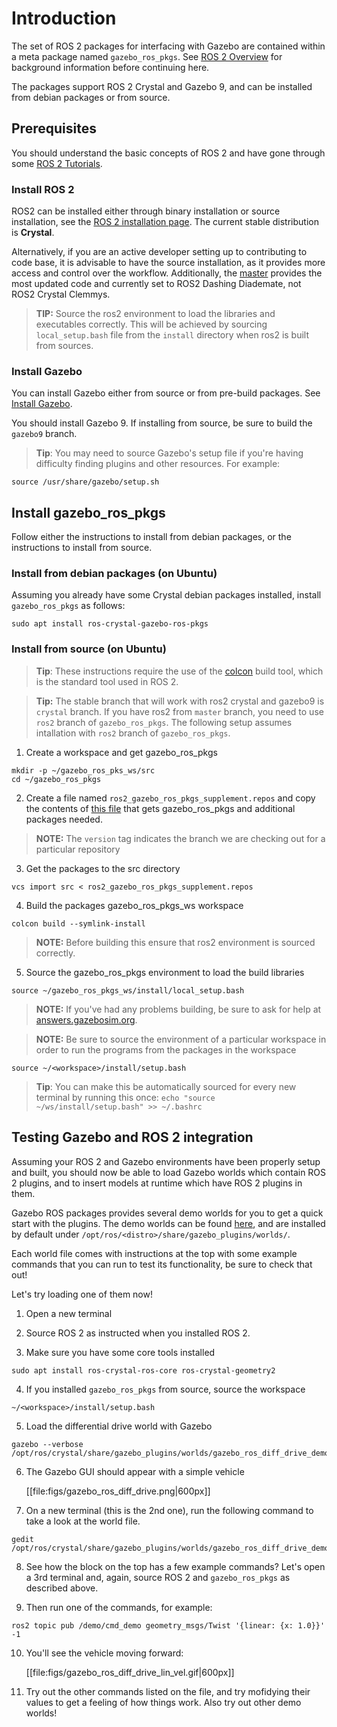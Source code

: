 # Introduction

The set of ROS 2 packages for interfacing with Gazebo are contained within a
meta package named `gazebo_ros_pkgs`.
See
[ROS 2 Overview](http://gazebosim.org/tutorials/?tut=ros2_overview)
for background information before continuing here.

The packages support ROS 2 Crystal and Gazebo 9, and can be installed from
debian packages or from source.

## Prerequisites

You should understand the basic concepts of ROS 2 and have gone through some
[ROS 2 Tutorials](https://index.ros.org/doc/ros2/Tutorials).

### Install ROS 2

ROS2 can be installed either through binary installation or source installation,
see the [ROS 2 installation page](https://index.ros.org/doc/ros2/Installation).
The current stable distribution is **Crystal**.

Alternatively, if you are an active developer setting up to contributing to code
base, it is advisable to have the source installation, as it provides more
access and control over the workflow. Additionally, the [master](https://raw.githubusercontent.com/ros2/ros2/master/ros2.repos) provides the most updated code and currently set to ROS2 Dashing Diademate,
not ROS2 Crystal Clemmys.

> **TIP:**  Source the ros2 environment to load the libraries and executables
correctly. This will be achieved by sourcing `local_setup.bash` file from the
`install` directory when ros2 is built from sources.

### Install Gazebo

You can install Gazebo either from source or from pre-build packages. See
[Install Gazebo](http://gazebosim.org/tutorials?cat=install).

You should install Gazebo 9. If installing from source, be sure to build the
`gazebo9` branch.

> **Tip**: You may need to source Gazebo's setup file if you're having
difficulty finding plugins and other resources.
For example:

```
source /usr/share/gazebo/setup.sh
```

## Install gazebo\_ros\_pkgs

Follow either the instructions to install from debian packages,
or the instructions to install from source.

### Install from debian packages (on Ubuntu)

Assuming you already have some Crystal debian packages installed, install
`gazebo_ros_pkgs` as follows:

    sudo apt install ros-crystal-gazebo-ros-pkgs

### Install from source (on Ubuntu)

> **Tip**: These instructions require the use of the
  [colcon](https://colcon.readthedocs.io/en/released/) build tool, which is the
  standard tool used in ROS 2.

> **Tip:** The stable branch that will work with ros2 crystal and gazebo9 is
`crystal` branch. If you have ros2 from `master` branch, you need to use `ros2`
branch of `gazebo_ros_pkgs`. The following setup assumes intallation with `ros2`
branch of `gazebo_ros_pkgs`.

1. Create a workspace and get gazebo_ros_pkgs

```
mkdir -p ~/gazebo_ros_pks_ws/src
cd ~/gazebo_ros_pkgs
```

2. Create a file named `ros2_gazebo_ros_pkgs_supplement.repos` and copy the
contents of [this file](https://bitbucket.org/snippets/chapulina/geRKyA/ros2repos-supplement-gazebo_ros_pkgs)
that gets gazebo_ros_pkgs and additional packages needed.

> **NOTE:** The `version` tag indicates the branch we are checking out for a
particular repository

3. Get the packages to the src directory

```
vcs import src < ros2_gazebo_ros_pkgs_supplement.repos
```

4. Build the packages gazebo_ros_pkgs_ws workspace

```
colcon build --symlink-install
```

> **NOTE:** Before building this ensure that ros2 environment is sourced
correctly.

5. Source the gazebo_ros_pkgs environment to load the build libraries

```
source ~/gazebo_ros_pkgs_ws/install/local_setup.bash
```


> **NOTE:** If you've had any problems building, be sure to ask for help at
   [answers.gazebosim.org](http://answers.gazebosim.org/questions/).

> **NOTE:** Be sure to source the environment of a particular workspace in order
to run the programs from the packages in the workspace


```
source ~/<workspace>/install/setup.bash
```
> **Tip**: You can make this be automatically sourced for every new terminal
by running this once: `echo "source ~/ws/install/setup.bash" >> ~/.bashrc`

## Testing Gazebo and ROS 2 integration

Assuming your ROS 2 and Gazebo environments have been properly setup and built,
you should now be able to load Gazebo worlds which contain ROS 2 plugins, and to
insert models at runtime which have ROS 2 plugins in them.

Gazebo ROS packages provides several demo worlds for you to get a quick start
with the plugins. The demo worlds can be found
[here](https://github.com/ros-simulation/gazebo_ros_pkgs/tree/ros2/gazebo_plugins/worlds),
and are installed by default under
`/opt/ros/<distro>/share/gazebo_plugins/worlds/`.

Each world file comes with instructions at the top with some example commands
that you can run to test its functionality, be sure to check that out!

Let's try loading one of them now!

1. Open a new terminal

2. Source  ROS 2 as instructed when you installed ROS 2.

3. Make sure you have some core tools installed

```
sudo apt install ros-crystal-ros-core ros-crystal-geometry2
```

4. If you installed `gazebo_ros_pkgs` from source, source the workspace

```
~/<workspace>/install/setup.bash
```

5. Load the differential drive world with Gazebo

```
gazebo --verbose /opt/ros/crystal/share/gazebo_plugins/worlds/gazebo_ros_diff_drive_demo.world
```

6. The Gazebo GUI should appear with a simple vehicle

    [[file:figs/gazebo_ros_diff_drive.png|600px]]

7. On a new terminal (this is the 2nd one), run the following command to take a
   look at the world file.

```
gedit /opt/ros/crystal/share/gazebo_plugins/worlds/gazebo_ros_diff_drive_demo.world
````

8. See how the block on the top has a few example commands? Let's open a 3rd
   terminal and, again, source ROS 2 and `gazebo_ros_pkgs` as described above.

9. Then run one of the commands, for example:

```
ros2 topic pub /demo/cmd_demo geometry_msgs/Twist '{linear: {x: 1.0}}' -1
```

10. You'll see the vehicle moving forward:

    [[file:figs/gazebo_ros_diff_drive_lin_vel.gif|600px]]

11. Try out the other commands listed on the file, and try mofidying their
   values to get a feeling of how things work. Also try out other demo worlds!

